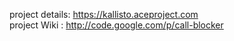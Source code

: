 project details: https://kallisto.aceproject.com<br>
project Wiki   : <a href='http://code.google.com/p/call-blocker'>http://code.google.com/p/call-blocker</a>